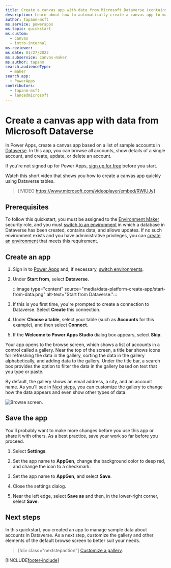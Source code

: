 ```yaml
---
title: Create a canvas app with data from Microsoft Dataverse (contains video)
description: Learn about how to automatically create a canvas app to manage data in Microsoft Dataverse.
author: tapanm-msft
ms.service: powerapps
ms.topic: quickstart
ms.custom: 
  - canvas
  - intro-internal
ms.reviewer: 
ms.date: 01/27/2022
ms.subservice: canvas-maker
ms.author: tapanm
search.audienceType: 
  - maker
search.app: 
  - PowerApps
contributors:
  - tapanm-msft
  - lancedmicrosoft
---
```

# Create a canvas app with data from Microsoft Dataverse

In Power Apps, create a canvas app based on a list of sample accounts in [Dataverse](../data-platform/data-platform-intro.md). In this app, you can browse all accounts, show details of a single account, and create, update, or delete an account.

If you're not signed up for Power Apps, [sign up for free](https://make.powerapps.com?utm_source=padocs&utm_medium=linkinadoc&utm_campaign=referralsfromdoc) before you start.

Watch this short video that shows you how to create a canvas app quickly using Dataverse tables.
> [!VIDEO https://www.microsoft.com/videoplayer/embed/RWIUJy]

## Prerequisites

To follow this quickstart, you must be assigned to the [Environment Maker](/power-platform/admin/database-security#predefined-security-roles) security role, and you must [switch to an environment](intro-maker-portal.md#choose-an-environment) in which a database in Dataverse has been created, contains data, and allows updates. If no such environment exists and you have administrative privileges, you can [create an environment](/power-platform/admin/environments-administration#create-an-environment) that meets this requirement.

## Create an app

1. Sign in to [Power Apps](https://make.powerapps.com?utm_source=padocs&utm_medium=linkinadoc&utm_campaign=referralsfromdoc) and, if necessary, [switch environments](intro-maker-portal.md#choose-an-environment).

1. Under **Start from**, select **Dataverse**.

    :::image type="content" source="media/data-platform-create-app/start-from-data.png" alt-text="Start from Dataverse.":::

1. If this is you first time, you're prompted to create a connection to Dataverse. Select **Create** this connection.

1. Under **Choose a table**, select your table (such as **Accounts** for this example), and then select **Connect**.

1. If the **Welcome to Power Apps Studio** dialog box appears, select **Skip**.

Your app opens to the browse screen, which shows a list of accounts in a control called a gallery. Near the top of the screen, a title bar shows icons for refreshing the data in the gallery, sorting the data in the gallery alphabetically, and adding data to the gallery. Under the title bar, a search box provides the option to filter the data in the gallery based on text that you type or paste. 

By default, the gallery shows an email address, a city, and an account name. As you'll see in [Next steps](data-platform-create-app.md#next-steps), you can customize the gallery to change how the data appears and even show other types of data.

![Browse screen.](./media/data-platform-create-app/browse-screen.png)

## Save the app
You'll probably want to make more changes before you use this app or share it with others. As a best practice, save your work so far before you proceed.

1. Select **Settings**.

1. Set the app name to **AppGen**, change the background color to deep red, and change the icon to a checkmark.

1. Set the app name to **AppGen**, and select **Save**.

1. Close the settings dialog.

1. Near the left edge, select **Save as** and then, in the lower-right corner, select **Save**.

## Next steps

In this quickstart, you created an app to manage sample data about accounts in Dataverse. As a next step, customize the gallery and other elements of the default browse screen to better suit your needs.

> [!div class="nextstepaction"]
> [Customize a gallery](customize-layout-sharepoint.md).


[!INCLUDE[footer-include](../../includes/footer-banner.md)]
